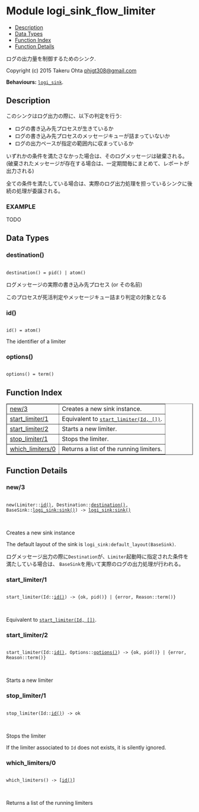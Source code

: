 

# Module logi_sink_flow_limiter #
* [Description](#description)
* [Data Types](#types)
* [Function Index](#index)
* [Function Details](#functions)

ログの出力量を制御するためのシンク.

Copyright (c) 2015 Takeru Ohta <phjgt308@gmail.com>

__Behaviours:__ [`logi_sink`](logi_sink.md).

<a name="description"></a>

## Description ##

このシンクはログ出力の際に、以下の判定を行う:
- ログの書き込み先プロセスが生きているか
- ログの書き込み先プロセスのメッセージキューが詰まっていないか
- ログの出力ペースが指定の範囲内に収まっているか

いずれかの条件を満たさなかった場合は、そのログメッセージは破棄される。
(破棄されたメッセージが存在する場合は、一定期間毎にまとめて、レポートが出力される)

全ての条件を満たしている場合は、実際のログ出力処理を担っているシンクに後続の処理が委譲される。


### <a name="EXAMPLE">EXAMPLE</a> ###

TODO
<a name="types"></a>

## Data Types ##




### <a name="type-destination">destination()</a> ###


<pre><code>
destination() = pid() | atom()
</code></pre>

 ログメッセージの実際の書き込み先プロセス (or その名前)

このプロセスが死活判定やメッセージキュー詰まり判定の対象となる



### <a name="type-id">id()</a> ###


<pre><code>
id() = atom()
</code></pre>

 The identifier of a limiter



### <a name="type-options">options()</a> ###


<pre><code>
options() = term()
</code></pre>

<a name="index"></a>

## Function Index ##


<table width="100%" border="1" cellspacing="0" cellpadding="2" summary="function index"><tr><td valign="top"><a href="#new-3">new/3</a></td><td>Creates a new sink instance.</td></tr><tr><td valign="top"><a href="#start_limiter-1">start_limiter/1</a></td><td>Equivalent to <a href="#start_limiter-2"><tt>start_limiter(Id, [])</tt></a>.</td></tr><tr><td valign="top"><a href="#start_limiter-2">start_limiter/2</a></td><td>Starts a new limiter.</td></tr><tr><td valign="top"><a href="#stop_limiter-1">stop_limiter/1</a></td><td>Stops the limiter.</td></tr><tr><td valign="top"><a href="#which_limiters-0">which_limiters/0</a></td><td>Returns a list of the running limiters.</td></tr></table>


<a name="functions"></a>

## Function Details ##

<a name="new-3"></a>

### new/3 ###

<pre><code>
new(Limiter::<a href="#type-id">id()</a>, Destination::<a href="#type-destination">destination()</a>, BaseSink::<a href="logi_sink.md#type-sink">logi_sink:sink()</a>) -&gt; <a href="logi_sink.md#type-sink">logi_sink:sink()</a>
</code></pre>
<br />

Creates a new sink instance

The default layout of the sink is `logi_sink:default_layout(BaseSink)`.

ログメッセージ出力の際に`Destination`が、`Limiter`起動時に指定された条件を満たしている場合は、
`BaseSink`を用いて実際のログの出力処理が行われる。

<a name="start_limiter-1"></a>

### start_limiter/1 ###

<pre><code>
start_limiter(Id::<a href="#type-id">id()</a>) -&gt; {ok, pid()} | {error, Reason::term()}
</code></pre>
<br />

Equivalent to [`start_limiter(Id, [])`](#start_limiter-2).

<a name="start_limiter-2"></a>

### start_limiter/2 ###

<pre><code>
start_limiter(Id::<a href="#type-id">id()</a>, Options::<a href="#type-options">options()</a>) -&gt; {ok, pid()} | {error, Reason::term()}
</code></pre>
<br />

Starts a new limiter

<a name="stop_limiter-1"></a>

### stop_limiter/1 ###

<pre><code>
stop_limiter(Id::<a href="#type-id">id()</a>) -&gt; ok
</code></pre>
<br />

Stops the limiter

If the limiter associated to `Id` does not exists, it is silently ignored.

<a name="which_limiters-0"></a>

### which_limiters/0 ###

<pre><code>
which_limiters() -&gt; [<a href="#type-id">id()</a>]
</code></pre>
<br />

Returns a list of the running limiters

